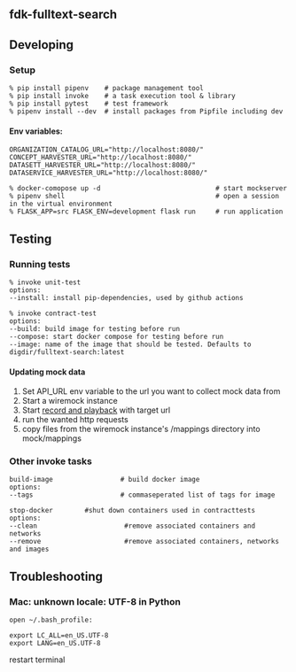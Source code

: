 fdk-fulltext-search
---------------------

## Developing
### Setup
```
% pip install pipenv    # package management tool
% pip install invoke    # a task execution tool & library
% pip install pytest    # test framework
% pipenv install --dev  # install packages from Pipfile including dev
```

#### Env variables:
```
ORGANIZATION_CATALOG_URL="http://localhost:8080/"
CONCEPT_HARVESTER_URL="http://localhost:8080/"
DATASETT_HARVESTER_URL="http://localhost:8080/"                
DATASERVICE_HARVESTER_URL="http://localhost:8080/"                 
```

```
% docker-comopose up -d                             # start mockserver
% pipenv shell                                      # open a session in the virtual environment
% FLASK_APP=src FLASK_ENV=development flask run     # run application
```
## Testing
### Running tests
```
% invoke unit-test
options:
--install: install pip-dependencies, used by github actions
```
```
% invoke contract-test 
options:
--build: build image for testing before run
--compose: start docker compose for testing before run
--image: name of the image that should be tested. Defaults to digdir/fulltext-search:latest
```
#### Updating mock data
1. Set API_URL env variable to the url you want to collect mock data from
2. Start a wiremock instance 
3. Start [record and playback](http://wiremock.org/docs/record-playback/) with target url 
3. run the wanted http requests 
4. copy files from the wiremock instance's /mappings directory into mock/mappings

### Other invoke tasks
```
build-image                 # build docker image
options:
--tags                      # commaseperated list of tags for image        
```

```
stop-docker        #shut down containers used in contracttests
options:
--clean                      #remove associated containers and networks
--remove                     #remove associated containers, networks and images   
```
 
 
## Troubleshooting
### Mac: unknown locale: UTF-8 in Python
`open ~/.bash_profile:`

```
export LC_ALL=en_US.UTF-8
export LANG=en_US.UTF-8
```
restart terminal